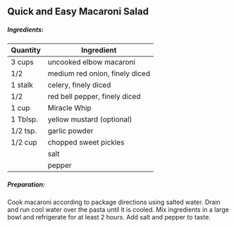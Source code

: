 ## Quick and Easy Macaroni Salad

##### Ingredients:

| Quantity | Ingredient                     |
|----------|--------------------------------|
| 3 cups   | uncooked elbow macaroni        |
| 1/2      | medium red onion, finely diced |
| 1 stalk  | celery, finely diced           |
| 1/2      | red bell pepper, finely diced  |
| 1 cup    | Miracle Whip                   |
| 1 Tblsp. | yellow mustard (optional)      |
| 1/2 tsp. | garlic powder                  |
| 1/2 cup  | chopped sweet pickles          |
|          | salt                           |
|          | pepper                         |

##### Preparation:
Cook macaroni according to package directions using salted water. Drain and run cool water over the pasta until it is cooled. 
Mix ingredients in a large bowl and refrigerate for at least 2 hours.  Add salt and pepper to taste.

